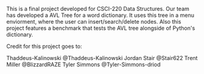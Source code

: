 This is a final project developed for CSCI-220 Data Structures. 
Our team has developed a AVL Tree for a word dictionary. 
It uses this tree in a menu enviorment, where the user can insert/search/delete nodes.
Also this project features a benchmark that tests the AVL tree alongside of Python's dictionary.

Credit for this project goes to:

Thaddeus-Kalinowski @Thaddeus-Kalinowski
Jordan Stair @Stair622
Trent Miller @BlizzardRAZE
Tyler Simmons @Tyler-Simmons-driod

